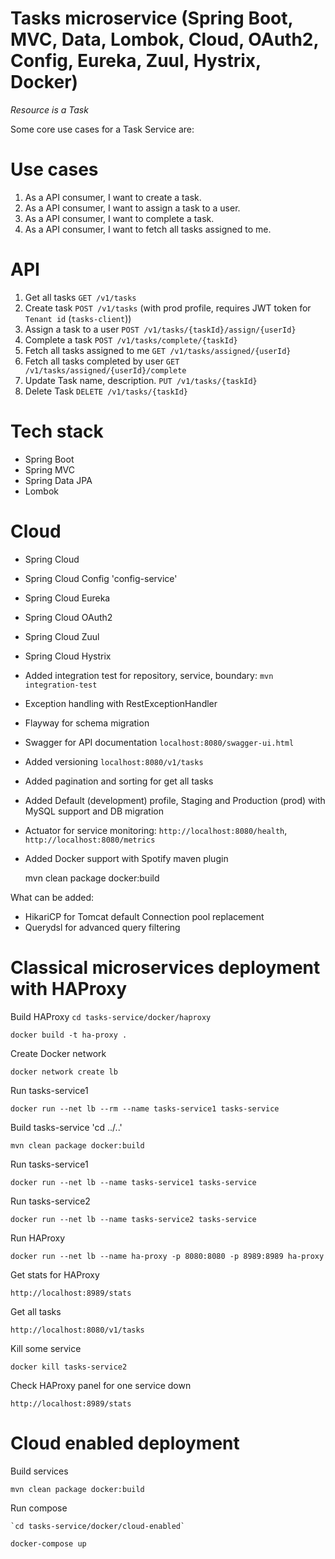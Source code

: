 Tasks microservice (Spring Boot, MVC, Data, Lombok, Cloud, OAuth2, Config, Eureka, Zuul, Hystrix, Docker)
=========================================================================================================

*Resource is a Task*

Some core use cases for a Task Service are:

Use cases
=========
1. As a API consumer, I want to create a task.
2. As a API consumer, I want to assign a task to a user.
3. As a API consumer, I want to complete a task.
4. As a API consumer, I want to fetch all tasks assigned to me.

API
===
1. Get all tasks `GET /v1/tasks`
2. Create task `POST /v1/tasks` (with prod profile, requires JWT token for `Tenant id` (`tasks-client`))
3. Assign a task to a user `POST /v1/tasks/{taskId}/assign/{userId}`
4. Complete a task `POST /v1/tasks/complete/{taskId}`
5. Fetch all tasks assigned to me `GET /v1/tasks/assigned/{userId}`
6. Fetch all tasks completed by user `GET /v1/tasks/assigned/{userId}/complete`
7. Update Task name, description. `PUT /v1/tasks/{taskId}`
8. Delete Task `DELETE /v1/tasks/{taskId}`

Tech stack
==========
- Spring Boot
- Spring MVC
- Spring Data JPA
- Lombok

Cloud
=====
- Spring Cloud
- Spring Cloud Config 'config-service'
- Spring Cloud Eureka
- Spring Cloud OAuth2
- Spring Cloud Zuul
- Spring Cloud Hystrix

- Added integration test for repository, service, boundary: `mvn integration-test`
- Exception handling with RestExceptionHandler
- Flayway for schema migration
- Swagger for API documentation `localhost:8080/swagger-ui.html`
- Added versioning `localhost:8080/v1/tasks`
- Added pagination and sorting for get all tasks
- Added Default (development) profile, Staging and Production (prod) with MySQL support and DB migration
- Actuator for service monitoring: `http://localhost:8080/health`, `http://localhost:8080/metrics`
- Added Docker support with Spotify maven plugin

    mvn clean package docker:build

What can be added:
+ HikariCP for Tomcat default Connection pool replacement
+ Querydsl for advanced query filtering


Classical microservices deployment with HAProxy
===============================================
Build HAProxy `cd tasks-service/docker/haproxy`
	
	docker build -t ha-proxy .

Create Docker network

	docker network create lb

Run tasks-service1

	docker run --net lb --rm --name tasks-service1 tasks-service
	

Build tasks-service 'cd ../..'

    mvn clean package docker:build
    
Run tasks-service1

	docker run --net lb --name tasks-service1 tasks-service
    
Run tasks-service2

	docker run --net lb --name tasks-service2 tasks-service


Run HAProxy
	
	docker run --net lb --name ha-proxy -p 8080:8080 -p 8989:8989 ha-proxy

Get stats for HAProxy

	http://localhost:8989/stats

Get all tasks

	http://localhost:8080/v1/tasks

Kill some service

	docker kill tasks-service2

Check HAProxy panel for one service down

	http://localhost:8989/stats
	

Cloud enabled deployment
========================
Build services

	mvn clean package docker:build

Run compose

	`cd tasks-service/docker/cloud-enabled`

`docker-compose up`